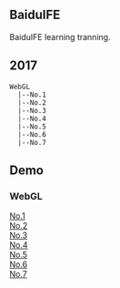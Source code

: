 ## BaiduIFE

BaiduIFE learning tranning.

## 2017

```
WebGL
  |--No.1
  |--No.2
  |--No.3
  |--No.4
  |--No.5
  |--No.6
  |--No.7
```

## Demo

### WebGL

[No.1](https://molunerfinn.github.io/BaiduIFE/2017/WebGL/No.1)  
[No.2](https://molunerfinn.github.io/BaiduIFE/2017/WebGL/No.2)  
[No.3](https://molunerfinn.github.io/BaiduIFE/2017/WebGL/No.3)  
[No.4](https://molunerfinn.github.io/BaiduIFE/2017/WebGL/No.4)  
[No.5](https://molunerfinn.github.io/BaiduIFE/2017/WebGL/No.5)  
[No.6](https://molunerfinn.github.io/BaiduIFE/2017/WebGL/No.6)  
[No.7](https://molunerfinn.github.io/BaiduIFE/2017/WebGL/No.7)  


